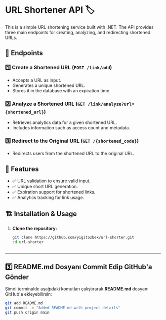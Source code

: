 # URL Shortener API 🏷️

This is a simple URL shortening service built with .NET. The API provides three main endpoints for creating, analyzing, and redirecting shortened URLs.

## 📌 Endpoints

### 1️⃣ Create a Shortened URL (`POST /link/add`)
- Accepts a URL as input.
- Generates a unique shortened URL.
- Stores it in the database with an expiration time.

### 2️⃣ Analyze a Shortened URL (`GET /link/analyze?url={shortened_url}`)
- Retrieves analytics data for a given shortened URL.
- Includes information such as access count and metadata.

### 3️⃣ Redirect to the Original URL (`GET /{shortened_code}`)
- Redirects users from the shortened URL to the original URL.

## 🚀 Features
- ✅ URL validation to ensure valid input.
- ✅ Unique short URL generation.
- ✅ Expiration support for shortened links.
- ✅ Analytics tracking for link usage.

## 🏗️ Installation & Usage

1. **Clone the repository:**
   ```sh
   git clone https://github.com/yigitozbek/url-shorter.git
   cd url-shorter



---

## 3️⃣ **README.md Dosyanı Commit Edip GitHub'a Gönder**
Şimdi terminalde aşağıdaki komutları çalıştırarak **README.md** dosyanı GitHub'a ekleyebilirsin:

```sh
git add README.md
git commit -m "Added README.md with project details"
git push origin main
